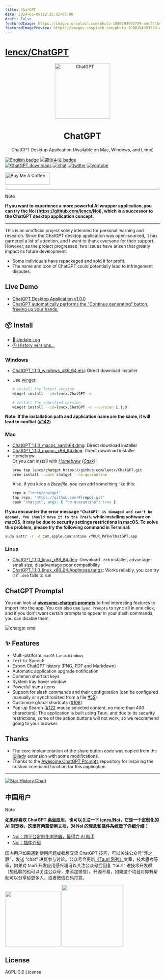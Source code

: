 ```yaml
---
title: ChatGPT
date: 2024-05-08T12:16:02+08:00
draft: False
featuredImage: https://images.unsplash.com/photo-1680194983739-aecf445c4cf4?ixid=M3w0NjAwMjJ8MHwxfHJhbmRvbXx8fHx8fHx8fDE3MTUxNDE2NDd8&ixlib=rb-4.0.3
featuredImagePreview: https://images.unsplash.com/photo-1680194983739-aecf445c4cf4?ixid=M3w0NjAwMjJ8MHwxfHJhbmRvbXx8fHx8fHx8fDE3MTUxNDE2NDd8&ixlib=rb-4.0.3
---
```


# [lencx/ChatGPT](https://github.com/lencx/ChatGPT)

<p align="center">
  <img width="180" src="./public/logo.png" alt="ChatGPT">
  <h1 align="center">ChatGPT</h1>
  <p align="center">ChatGPT Desktop Application (Available on Mac, Windows, and Linux)</p>
</p>

[![English badge](https://img.shields.io/badge/%E8%8B%B1%E6%96%87-English-blue)](./README.md)
[![简体中文 badge](https://img.shields.io/badge/%E7%AE%80%E4%BD%93%E4%B8%AD%E6%96%87-Simplified%20Chinese-blue)](./README-ZH_CN.md)\
[![ChatGPT downloads](https://img.shields.io/github/downloads/lencx/ChatGPT/total.svg?style=flat-square)](https://github.com/lencx/ChatGPT/releases)
[![chat](https://img.shields.io/badge/chat-discord-blue?style=flat&logo=discord)](https://discord.gg/aPhCRf4zZr)
[![twitter](https://img.shields.io/badge/follow-lencx__-blue?style=flat&logo=Twitter)](https://twitter.com/lencx_)
[![youtube](https://img.shields.io/youtube/channel/subscribers/UC__gTZL-OZKDPic7s_6Ntgg?style=social)](https://www.youtube.com/@lencx)

<a href="https://www.buymeacoffee.com/lencx" target="_blank"><img src="https://cdn.buymeacoffee.com/buttons/v2/default-blue.png" alt="Buy Me A Coffee" style="height: 40px !important;width: 145px !important;" ></a>

---

> [!NOTE]
> **If you want to experience a more powerful AI wrapper application, you can try the Noi (https://github.com/lencx/Noi), which is a successor to the ChatGPT desktop application concept.**

---

This is an unofficial project solely intended for personal learning and research. Since the ChatGPT desktop application was open-sourced, it has garnered a lot of attention, and I want to thank everyone for their support. However, as the project progressed, two issues have arisen that greatly impact its future development:

- Some individuals have repackaged and sold it for profit.
- The name and icon of ChatGPT could potentially lead to infringement disputes.

## Live Demo

- [ChatGPT Desktop Application v1.0.0](https://youtu.be/IIuuB5vFFAQ)
- [ChatGPT automatically performs the "Continue generating" button, freeing up your hands.](https://youtu.be/bbL5cPmiGig)

## 📦 Install

- [📝 Update Log](./UPDATE_LOG.md)
- [🕒 History versions...](https://github.com/lencx/ChatGPT/releases)

<!-- tr-download-start -->

### Windows

- [ChatGPT_1.1.0_windows_x86_64.msi](https://github.com/lencx/ChatGPT/releases/download/v1.1.0/ChatGPT_1.1.0_windows_x86_64.msi): Direct download installer
- Use [winget](https://winstall.app/apps/lencx.ChatGPT):

  ```bash
  # install the latest version
  winget install --id=lencx.ChatGPT -e

  # install the specified version
  winget install --id=lencx.ChatGPT -e --version 1.1.0
  ```

**Note: If the installation path and application name are the same, it will lead to conflict ([#142](https://github.com/lencx/ChatGPT/issues/142))**

### Mac

- [ChatGPT_1.1.0_macos_aarch64.dmg](https://github.com/lencx/ChatGPT/releases/download/v1.1.0/ChatGPT_1.1.0_macos_aarch64.dmg): Direct download installer
- [ChatGPT_1.1.0_macos_x86_64.dmg](https://github.com/lencx/ChatGPT/releases/download/v1.1.0/ChatGPT_1.1.0_macos_x86_64.dmg): Direct download installer
- Homebrew \
  Or you can install with _[Homebrew](https://brew.sh) ([Cask](https://docs.brew.sh/Cask-Cookbook)):_
  ```sh
  brew tap lencx/chatgpt https://github.com/lencx/ChatGPT.git
  brew install --cask chatgpt --no-quarantine
  ```
  Also, if you keep a _[Brewfile](https://github.com/Homebrew/homebrew-bundle#usage)_, you can add something like this:
  ```rb
  repo = "lencx/chatgpt"
  tap repo, "https://github.com/#{repo}.git"
  cask "chatgpt", args: { "no-quarantine": true }
  ```

**If you encounter the error message `"ChatGPT" is damaged and can't be opened. You should move it to the Trash`. while installing software on macOS, it may be due to security settings restrictions in macOS. To solve this problem, please try the following command in Terminal:**

```bash
sudo xattr -r -d com.apple.quarantine /YOUR_PATH/ChatGPT.app
```

### Linux

- [ChatGPT_1.1.0_linux_x86_64.deb](https://github.com/lencx/ChatGPT/releases/download/v1.1.0/ChatGPT_1.1.0_linux_x86_64.deb): Download `.deb` installer, advantage small size, disadvantage poor compatibility
- [ChatGPT_1.1.0_linux_x86_64.AppImage.tar.gz](https://github.com/lencx/ChatGPT/releases/download/v1.1.0/ChatGPT_1.1.0_linux_x86_64.AppImage.tar.gz): Works reliably, you can try it if `.deb` fails to run

<!-- tr-download-end -->

## ChatGPT Prompts!

You can look at **[awesome-chatgpt-prompts](https://github.com/f/awesome-chatgpt-prompts)** to find interesting features to import into the app. You can also use `Sync Prompts` to sync all in one click, and if you don't want certain prompts to appear in your slash commands, you can disable them.

![chatgpt cmd](./assets/chatgpt-cmd.png)

## ✨ Features

- Multi-platform: `macOS` `Linux` `Windows`
- Text-to-Speech
- Export ChatGPT history (PNG, PDF and Markdown)
- Automatic application upgrade notification
- Common shortcut keys
- System tray hover window
- Powerful menu items
- Support for slash commands and their configuration (can be configured manually or synchronized from a file [#55](https://github.com/lencx/ChatGPT/issues/55))
- Customize global shortcuts ([#108](https://github.com/lencx/ChatGPT/issues/108))
- Pop-up Search ([#122](https://github.com/lencx/ChatGPT/issues/122) mouse selected content, no more than 400 characters): The application is built using Tauri, and due to its security restrictions, some of the action buttons will not work, so we recommend going to your browser.

## Thanks

- The core implementation of the share button code was copied from the [@liady](https://github.com/liady) extension with some modifications.
- Thanks to the [Awesome ChatGPT Prompts](https://github.com/f/awesome-chatgpt-prompts) repository for inspiring the custom command function for this application.

---

[![Star History Chart](https://api.star-history.com/svg?repos=lencx/chatgpt&type=Timeline)](https://star-history.com/#lencx/chatgpt&Timeline)

## 中国用户

> [!NOTE]
> **如果你喜欢 ChatGPT 桌面应用，也可以关注一下 [lencx/Noi](https://github.com/lencx/Noi)，它是一个定制化的 AI 浏览器。这里有两篇使用文档，对 Noi 的理念和插件系统做了详细介绍：**
> - [Noi：跨平台定制化浏览器，最得力 AI 助手](https://mp.weixin.qq.com/s/dAN7LOw7mH609HdAyEvXfg)
> - [Noi：插件介绍](https://mp.weixin.qq.com/s/M6gO6MdK5obCvs2LIBZA3w)

国内用户如果遇到使用问题或者想交流 ChatGPT 技巧，可以关注公众号“浮之静”，发送 “chat” 进群参与讨论。公众号会更新[《Tauri 系列》](https://mp.weixin.qq.com/mp/appmsgalbum?__biz=MzIzNjE2NTI3NQ==&action=getalbum&album_id=2593843659863752704)文章，技术思考等等，如果对 tauri 开发应用感兴趣可以关注公众号后回复 “tauri” 进技术开发群（想私聊的也可以关注公众号，来添加微信）。开源不易，如果这个项目对你有帮助可以分享给更多人，或者微信扫码打赏。

<img width="180" src="https://user-images.githubusercontent.com/16164244/207228300-ea5c4688-c916-4c55-a8c3-7f862888f351.png"> <img width="200" src="https://user-images.githubusercontent.com/16164244/207228025-117b5f77-c5d2-48c2-a070-774b7a1596f2.png">

## License

AGPL-3.0 License

